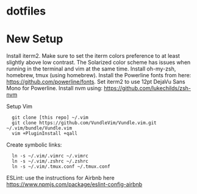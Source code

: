 dotfiles
========

New Setup
========
Install iterm2. Make sure to set the iterm colors preference to at least slightly above low contrast. The Solarized color scheme has issues when running in the terminal and vim at the same time.
Install oh-my-zsh, homebrew, tmux (using homebrew).
Install the Powerline fonts from here: https://github.com/powerline/fonts. Set iterm2 to use 12pt DejaVu Sans Mono for Powerline.
Install nvm using: https://github.com/lukechilds/zsh-nvm

Setup Vim
```
  git clone [this repo] ~/.vim
  git clone https://github.com/VundleVim/Vundle.vim.git ~/.vim/bundle/Vundle.vim
  vim +PluginInstall +qall
```

Create symbolic links:
```
  ln -s ~/.vim/.vimrc ~/.vimrc
  ln -s ~/.vim/.zshrc ~/.zshrc
  ln -s ~/.vim/.tmux.conf ~/.tmux.conf
```

ESLint: use the instructions for Airbnb here https://www.npmjs.com/package/eslint-config-airbnb
